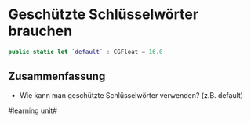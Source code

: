 # Geschützte Schlüsselwörter brauchen

```swift
public static let `default` : CGFloat = 16.0
```

## Zusammenfassung
- Wie kann man geschützte Schlüsselwörter verwenden? (z.B. default)

#learning unit#